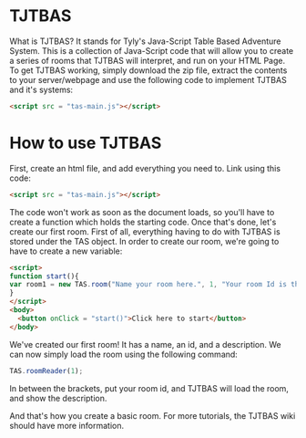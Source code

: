 # TJTBAS

What is TJTBAS? It stands for Tyly's Java-Script Table Based Adventure System. This is a collection of Java-Script code that will allow you to create a series of rooms that TJTBAS will interpret, and run on your HTML Page. To get TJTBAS working, simply download the zip file, extract the contents to your server/webpage and use the following code to implement TJTBAS and it's systems:
``` html
<script src = "tas-main.js"></script>
```
# How to use TJTBAS
First, create an html file, and add everything you need to. Link using this code:
``` html
<script src = "tas-main.js"></script>
```
The code won't work as soon as the document loads, so you'll have to create a function which holds the starting code.
Once that's done, let's create our first room. First of all, everything having to do with TJTBAS is stored under the TAS object. In order to create our room, we're going to have to create a new variable:
```html
<script>
function start(){
var room1 = new TAS.room("Name your room here.", 1, "Your room Id is the one in the middle, and it is what is used to identify your room. This is the description of the room.");
}
</script>
<body>
  <button onClick = "start()">Click here to start</button>
</body>
```
We've created our first room! It has a name, an id, and a description. We can now simply load the room using the following command:
``` javascript
TAS.roomReader(1);
```
In between the brackets, put your room id, and TJTBAS will load the room, and show the description.

And that's how you create a basic room. For more tutorials, the TJTBAS wiki should have more information.
